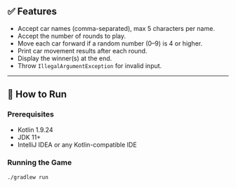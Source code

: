 ## ✅ Features

- Accept car names (comma-separated), max 5 characters per name.
- Accept the number of rounds to play.
- Move each car forward if a random number (0–9) is 4 or higher.
- Print car movement results after each round.
- Display the winner(s) at the end.
- Throw `IllegalArgumentException` for invalid input.

---

## 🚀 How to Run

### Prerequisites

- Kotlin 1.9.24
- JDK 11+
- IntelliJ IDEA or any Kotlin-compatible IDE

### Running the Game

```bash
./gradlew run
```
